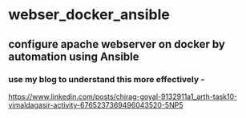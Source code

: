 # webser_docker_ansible
## configure apache webserver on docker by automation using Ansible
### use my blog to understand this more effectively -
https://www.linkedin.com/posts/chirag-goyal-9132911a1_arth-task10-vimaldagasir-activity-6765237369496043520-5NP5
